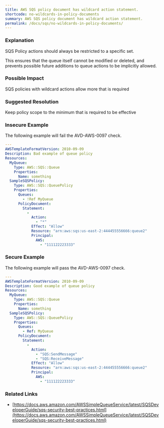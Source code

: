 ```yaml
---
title: AWS SQS policy document has wildcard action statement.
shortcode: no-wildcards-in-policy-documents
summary: AWS SQS policy document has wildcard action statement. 
permalink: /docs/sqs/no-wildcards-in-policy-documents/
---
```


### Explanation

SQS Policy actions should always be restricted to a specific set.

This ensures that the queue itself cannot be modified or deleted, and prevents possible future additions to queue actions to be implicitly allowed.

### Possible Impact
SQS policies with wildcard actions allow more that is required

### Suggested Resolution
Keep policy scope to the minimum that is required to be effective


### Insecure Example

The following example will fail the AVD-AWS-0097 check.

```yaml
---
AWSTemplateFormatVersion: 2010-09-09
Description: Bad example of queue policy
Resources:
  MyQueue:
    Type: AWS::SQS::Queue
    Properties:
      Name: something
  SampleSQSPolicy: 
    Type: AWS::SQS::QueuePolicy
    Properties: 
      Queues: 
        - !Ref MyQueue
      PolicyDocument: 
        Statement: 
          - 
            Action: 
              - "*" 
            Effect: "Allow"
            Resource: "arn:aws:sqs:us-east-2:444455556666:queue2"
            Principal:  
              AWS: 
                - "111122223333"        

```



### Secure Example

The following example will pass the AVD-AWS-0097 check.

```yaml
---
AWSTemplateFormatVersion: 2010-09-09
Description: Good example of queue policy
Resources:
  MyQueue:
    Type: AWS::SQS::Queue
    Properties:
      Name: something
  SampleSQSPolicy: 
    Type: AWS::SQS::QueuePolicy
    Properties: 
      Queues: 
        - Ref: MyQueue
      PolicyDocument: 
        Statement: 
          - 
            Action: 
              - "SQS:SendMessage" 
              - "SQS:ReceiveMessage"
            Effect: "Allow"
            Resource: "arn:aws:sqs:us-east-2:444455556666:queue2"
            Principal:  
              AWS: 
                - "111122223333"        

```




### Related Links


- [https://docs.aws.amazon.com/AWSSimpleQueueService/latest/SQSDeveloperGuide/sqs-security-best-practices.html](https://docs.aws.amazon.com/AWSSimpleQueueService/latest/SQSDeveloperGuide/sqs-security-best-practices.html)


